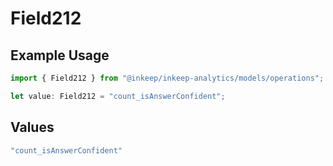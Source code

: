 # Field212

## Example Usage

```typescript
import { Field212 } from "@inkeep/inkeep-analytics/models/operations";

let value: Field212 = "count_isAnswerConfident";
```

## Values

```typescript
"count_isAnswerConfident"
```